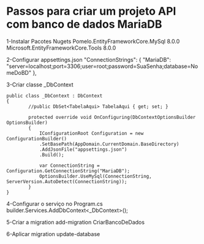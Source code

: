 # Passos para criar um projeto API com banco de dados MariaDB

1-Instalar Pacotes Nugets
	Pomelo.EntityFrameworkCore.MySql 8.0.0
	Microsoft.EntityFrameworkCore.Tools 8.0.0

2-Configurar appsettings.json
	"ConnectionStrings": {
    		"MariaDB": "server=localhost;port=3306;user=root;password=SuaSenha;database=NomeDoBD"
  	},

3-Criar classe _DbContext

	public class _DbContext : DbContext
	{
	    	//public DbSet<TabelaAqui> TabelaAqui { get; set; }
	
	    	protected override void OnConfiguring(DbContextOptionsBuilder OptionsBuilder)
	    	{
	        	IConfigurationRoot Configuration = new ConfigurationBuilder()
	           	.SetBasePath(AppDomain.CurrentDomain.BaseDirectory)
	           	.AddJsonFile("appsettings.json")
	        	.Build();
	
	        	var ConnectionString = Configuration.GetConnectionString("MariaDB");
	        	OptionsBuilder.UseMySql(ConnectionString, ServerVersion.AutoDetect(ConnectionString));
	    	}
	}


4-Configurar o serviço no Program.cs
builder.Services.AddDbContext<_DbContext>();

5-Criar a migration
add-migration CriarBancoDeDados

6-Aplicar migration
update-database
